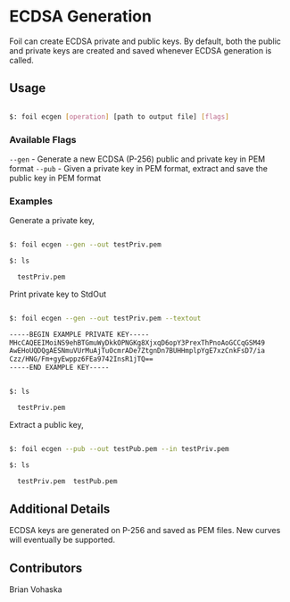 # ECDSA Generation

Foil can create ECDSA private and public keys. By default, both the public and private keys are created and saved whenever ECDSA generation is called. 

## Usage

```bash

$: foil ecgen [operation] [path to output file] [flags]

```

### Available Flags

`--gen` - Generate a new ECDSA (P-256) public and private key in PEM format
`--pub` - Given a private key in PEM format, extract and save the public key in PEM format

### Examples

Generate a private key,

```bash

$: foil ecgen --gen --out testPriv.pem

$: ls

  testPriv.pem

```

Print private key to StdOut

```bash

$: foil ecgen --gen --out testPriv.pem --textout

-----BEGIN EXAMPLE PRIVATE KEY-----
MHcCAQEEIMoiNS9ehBTGmuWyDkkOPNGKg8XjxqD6opY3PrexThPnoAoGCCqGSM49
AwEHoUQDQgAESNmuVUrMuAjTuOcmrADe7ZtgnDn7BUHHmplpYgE7xzCnkFsD7/ia
Czz/HNG/Fm+gyEwppz6FEa9742InsR1jTQ==
-----END EXAMPLE KEY-----


$: ls

  testPriv.pem

```

Extract a public key,

```bash

$: foil ecgen --pub --out testPub.pem --in testPriv.pem

$: ls

  testPriv.pem  testPub.pem

```

## Additional Details

ECDSA keys are generated on P-256 and saved as PEM files. New curves will eventually be supported.

## Contributors

Brian Vohaska